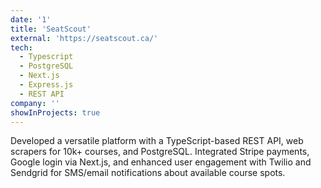 ```yaml
---
date: '1'
title: 'SeatScout'
external: 'https://seatscout.ca/'
tech:
  - Typescript
  - PostgreSQL
  - Next.js
  - Express.js
  - REST API
company: ''
showInProjects: true
---
```


Developed a versatile platform with a TypeScript-based REST API, web scrapers for 10k+ courses, and PostgreSQL. Integrated Stripe payments, Google login via Next.js, and enhanced user engagement with Twilio and Sendgrid for SMS/email notifications about available course spots.
